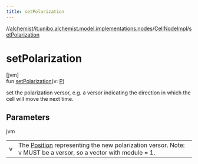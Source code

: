 ```yaml
---
title: setPolarization
---
```

//[alchemist](../../../index.html)/[it.unibo.alchemist.model.implementations.nodes](../index.html)/[CellNodeImpl](index.html)/[setPolarization](set-polarization.html)



# setPolarization



[jvm]\
fun [setPolarization](set-polarization.html)(v: [P](../../it.unibo.alchemist.model.implementations.layers/-biomol-gradient-layer/index.html))



set the polarization versor, e.g. a versor indicating the direction in which the cell will move the next time.



## Parameters


jvm

| | |
|---|---|
| v | The [Position](../../it.unibo.alchemist.model.interfaces/-position/index.html) representing the new polarization versor. Note: v MUST be a versor, so a vector with module = 1. |




